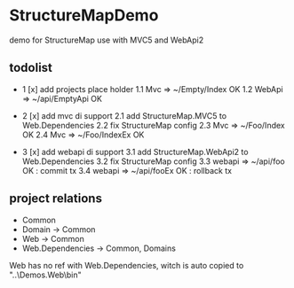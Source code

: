 # StructureMapDemo

demo for StructureMap use with MVC5 and WebApi2

## todolist

- 1 [x] add projects place holder
    1.1 Mvc => ~/Empty/Index OK
    1.2 WebApi => ~/api/EmptyApi OK
- 2 [x] add mvc di support
    2.1 add StructureMap.MVC5 to Web.Dependencies
    2.2 fix StructureMap config
    2.3 Mvc => ~/Foo/Index OK
    2.4 Mvc => ~/Foo/IndexEx OK
    
- 3 [x] add webapi di support
    3.1 add StructureMap.WebApi2 to Web.Dependencies
    3.2 fix StructureMap config
    3.3 webapi => ~/api/foo OK : commit tx
    3.4 webapi => ~/api/fooEx OK : rollback tx

## project relations

- Common
- Domain -> Common
- Web -> Common
- Web.Dependencies -> Common, Domains

Web has no ref with Web.Dependencies, witch is auto copied to "..\Demos.Web\bin"
